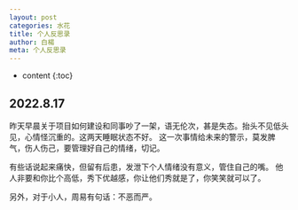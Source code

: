 ```yaml
---
layout: post
categories: 水花
title: 个人反思录
author: 白楊
meta: 个人反思录
---
```

* content
{:toc}
  
## 2022.8.17

昨天早晨关于项目如何建设和同事吵了一架，语无伦次，甚是失态。抬头不见低头见，心情怪沉重的。这两天睡眠状态不好。
这一次事情给未来的警示，莫发脾气，伤人伤己，要管理好自己的情绪，切记。

有些话说起来痛快，但留有后患，发泄下个人情绪没有意义，管住自己的嘴。
他人非要和你比个高低，秀下优越感，你让他们秀就是了，你笑笑就可以了。

另外，对于小人，周易有句话：不恶而严。

